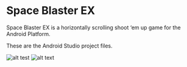 # Space Blaster EX
 Space Blaster EX is a horizontally scrolling shoot ‘em up game for the Android Platform.
 
 These are the Android Studio project files.
 
 ![alt test](https://raw.githubusercontent.com/garrettsmithpro/SpaceBlasterEX/main/app/src/main/res/drawable-v24/fly1.png=250x)
 ![alt text](https://raw.githubusercontent.com/garrettsmithpro/SpaceBlasterEX/main/app/src/main/res/drawable-v24/bird2.png=250x)
